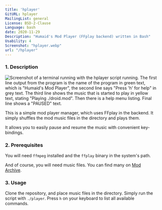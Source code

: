 ```yaml
---
title: 'hplayer'
GitURL: hplayer
MailingList: general
License: BSD-2-Clause
Language: bash
date: 2020-11-29
Description: "Humaid's Mod Player (FFplay backend) written in Bash"
Usability: 4
Screenshot: "hplayer.webp"
url: "/hplayer"
---
```


### 1. Description
![Screenshot of a terminal running with the hplayer script running. The first
line output from the program is the name of the program in green text, which is
"Humaid's Mod Player", the second line says "Press 'h' for help" in grey
text. The third line shows the music that is started to play in yellow
text, stating "Playing ./droid.mod". Then there is a help menu listing. Final
line shows a "PAUSED" text.](/projects/screenshots/hplayer.webp)

This is a simple mod player manager, which uses FFplay in the backend. It simply
shuffles the mod music files in the directory and plays them.

It allows you to easily pause and resume the music with convenient key-bindings.

### 2. Prerequisites

You will need `ffmpeg` installed and the `ffplay` binary in the system's path.

And of course, you will need music files. You can find many on [Mod
Archive](https://modarchive.org).

### 3. Usage

Clone the repository, and place music files in the directory.
Simply run the script with `./player`. Press `h` on your keyboard to list all
available commands.
